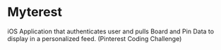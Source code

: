 # Myterest
iOS Application that authenticates user and pulls Board and Pin Data to display in a personalized feed. (Pinterest Coding Challenge)
